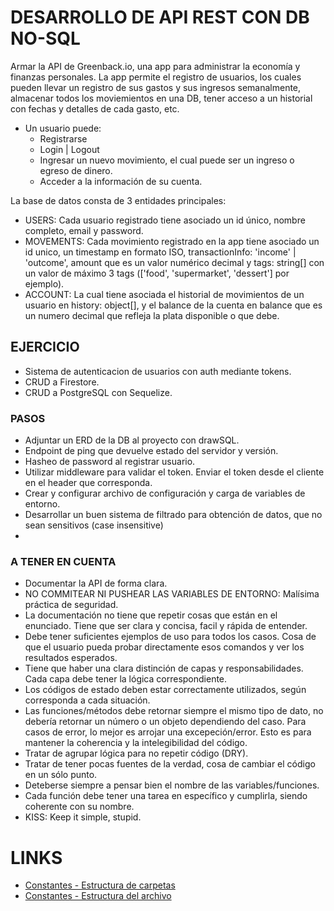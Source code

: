 # DESARROLLO DE API REST CON DB NO-SQL

Armar la API de Greenback.io, una app para administrar la economía y finanzas personales. La app permite el registro de usuarios, los cuales pueden llevar un registro de sus gastos y sus ingresos semanalmente, almacenar todos los moviemientos en una DB, tener acceso a un historial con fechas y detalles de cada gasto, etc.

-   Un usuario puede:
    -   Registrarse
    -   Login | Logout
    -   Ingresar un nuevo movimiento, el cual puede ser un ingreso o egreso de dinero.
    -   Acceder a la información de su cuenta.

La base de datos consta de 3 entidades principales:

-   USERS: Cada usuario registrado tiene asociado un id único, nombre completo, email y password.
-   MOVEMENTS: Cada movimiento registrado en la app tiene asociado un id unico, un timestamp en formato ISO, transactionInfo: 'income' | 'outcome', amount que es un valor numérico decimal y tags: string[] con un valor de máximo 3 tags (['food', 'supermarket', 'dessert'] por ejemplo).
-   ACCOUNT: La cual tiene asociada el historial de movimientos de un usuario en history: object[], y el balance de la cuenta en balance que es un numero decimal que refleja la plata disponible o que debe.

## EJERCICIO

-   Sistema de autenticacion de usuarios con auth mediante tokens.
-   CRUD a Firestore.
-   CRUD a PostgreSQL con Sequelize.

### PASOS

-   Adjuntar un ERD de la DB al proyecto con drawSQL.
-   Endpoint de ping que devuelve estado del servidor y versión.
-   Hasheo de password al registrar usuario.
-   Utilizar middleware para validar el token. Enviar el token desde el cliente en el header que corresponda.
-   Crear y configurar archivo de configuración y carga de variables de entorno.
-   Desarrollar un buen sistema de filtrado para obtención de datos, que no sean sensitivos (case insensitive)
-

### A TENER EN CUENTA

-   Documentar la API de forma clara.
-   NO COMMITEAR NI PUSHEAR LAS VARIABLES DE ENTORNO: Malísima práctica de seguridad.
-   La documentación no tiene que repetir cosas que están en el enunciado. Tiene que ser clara y concisa, facil y rápida de entender.
-   Debe tener suficientes ejemplos de uso para todos los casos. Cosa de que el usuario pueda probar directamente esos comandos y ver los resultados esperados.
-   Tiene que haber una clara distinción de capas y responsabilidades. Cada capa debe tener la lógica correspondiente.
-   Los códigos de estado deben estar correctamente utilizados, según corresponda a cada situación.
-   Las funciones/métodos debe retornar siempre el mismo tipo de dato, no debería retornar un número o un objeto dependiendo del caso. Para casos de error, lo mejor es arrojar una excepeción/error. Esto es para mantener la coherencia y la intelegibilidad del código.
-   Tratar de agrupar lógica para no repetir código (DRY).
-   Tratar de tener pocas fuentes de la verdad, cosa de cambiar el código en un sólo punto.
-   Deteberse siempre a pensar bien el nombre de las variables/funciones.
-   Cada función debe tener una tarea en específico y cumplirla, siendo coherente con su nombre.
-   KISS: Keep it simple, stupid.

# LINKS

-   [Constantes - Estructura de carpetas](https://medium.com/@z_callan/javascript-project-architecture-constants-deddfde3c8a8)
-   [Constantes - Estructura del archivo](https://dev.to/edwinwong90/tips-to-create-a-constants-file-in-javascript-cnm)

